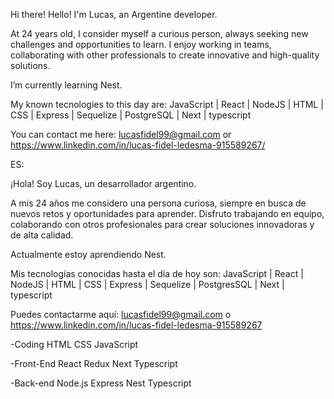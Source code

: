 Hi there!
Hello! I'm Lucas, an Argentine developer.

At 24 years old, I consider myself a curious person, always seeking new challenges and opportunities to learn. I enjoy working in teams, collaborating with other professionals to create innovative and high-quality solutions.

I’m currently learning Nest.

My known tecnologies to this day are: JavaScript | React | NodeJS | HTML | CSS | Express | Sequelize | PostgreSQL | Next | typescript

You can contact me here: lucasfidel99@gmail.com or https://www.linkedin.com/in/lucas-fidel-ledesma-915589267/

ES:

¡Hola! Soy Lucas, un desarrollador argentino.

A mis 24 años me considero una persona curiosa, siempre en busca de nuevos retos y oportunidades para aprender. Disfruto trabajando en equipo, colaborando con otros profesionales para crear soluciones innovadoras y de alta calidad.

Actualmente estoy aprendiendo Nest.

Mis tecnologías conocidas hasta el día de hoy son: JavaScript | React | NodeJS | HTML | CSS | Express | Sequelize | PostgresSQL | Next | typescript

Puedes contactarme aquí: lucasfidel99@gmail.com o https://www.linkedin.com/in/lucas-fidel-ledesma-915589267

-Coding HTML CSS JavaScript

-Front-End React Redux Next Typescript

-Back-end Node.js Express Nest Typescript
